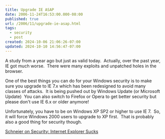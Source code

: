 ```yaml
---
title: Upgrade IE ASAP
date: 2006-11-24T16:53:00.000-08:00
published: true
url: /2006/11/upgrade-ie-asap.html
tags:
  - security
  - post
created: 2024-10-06 21:06:26-07:00
updated: 2024-10-10 14:56:47-07:00
---
```


A study from a year ago but just as valid today.  Actually, over the past year, IE got much worse.  There were many exploits and unpatched holes in the browser.  
  
One of the best things you can do for your Windows security is to make sure you upgrade to IE 7.x which has been redesigned to avoid many classes of attacks.  It is being pushed out by Windows Update (or Microsoft Update)  You can also switch to Firefox or Opera to get better security but please don't use IE 6.x or older anymore!   
  
Unfortunately, you have to be on Windows XP SP2 or higher to use IE 7.  So, it will force Windows 2000 users to upgrade to XP first.  That is probably also a good thing for security though.  
  
[Schneier on Security: Internet Explorer Sucks](https://www.schneier.com/blog/archives/2005/12/internet_explor.html)